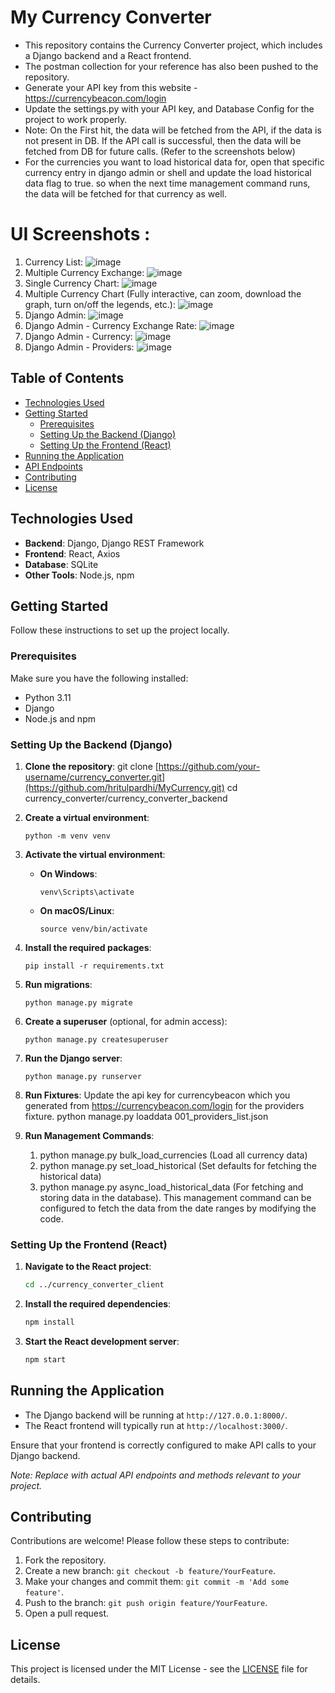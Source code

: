 # My Currency Converter

- This repository contains the Currency Converter project, which includes a Django backend and a React frontend. 
- The postman collection for your reference has also been pushed to the repository.
- Generate your API key from this website - https://currencybeacon.com/login
- Update the settings.py with your API key, and Database Config for the project to work properly.
- Note: On the First hit, the data will be fetched from the API, if the data is not present in DB. If the API call is successful, then the data will be fetched from DB for future calls. (Refer to the screenshots below)
- For the currencies you want to load historical data for, open that specific currency entry in django admin or shell and update the load historical data flag to true. so when the next time management command runs, the data will be fetched for that currency as well.

# UI Screenshots :
1. Currency List:
   ![image](https://github.com/user-attachments/assets/fe763024-3cba-4de6-95cc-8a5e4d9ea50c)
2. Multiple Currency Exchange:
   ![image](https://github.com/user-attachments/assets/9abc1436-9d29-4ff6-ad21-27d035c9ddf4)
3. Single Currency Chart:
   ![image](https://github.com/user-attachments/assets/ea0e7968-fb89-4da5-b2c4-8ccbb4aef92c)
4. Multiple Currency Chart (Fully interactive, can zoom, download the graph, turn on/off the legends, etc.):
   ![image](https://github.com/user-attachments/assets/4e9430d3-63d9-4251-ac64-43c37b95798c)
5. Django Admin:
   ![image](https://github.com/user-attachments/assets/724cf968-90db-4e3b-b197-1b73173bcdea)
6. Django Admin - Currency Exchange Rate:
   ![image](https://github.com/user-attachments/assets/f0641ee7-bcb3-4ec2-90ba-2d825eef65b6)
7. Django Admin - Currency:
   ![image](https://github.com/user-attachments/assets/5f9fd20b-8eb0-4847-8cea-cd5359d77b84)
8. Django Admin - Providers:
   ![image](https://github.com/user-attachments/assets/d05e67ef-f83d-4b7c-bb33-335494a5c778)
  
## Table of Contents

- [Technologies Used](#technologies-used)
- [Getting Started](#getting-started)
  - [Prerequisites](#prerequisites)
  - [Setting Up the Backend (Django)](#setting-up-the-backend-django)
  - [Setting Up the Frontend (React)](#setting-up-the-frontend-react)
- [Running the Application](#running-the-application)
- [API Endpoints](#api-endpoints)
- [Contributing](#contributing)
- [License](#license)

## Technologies Used

- **Backend**: Django, Django REST Framework
- **Frontend**: React, Axios
- **Database**: SQLite
- **Other Tools**: Node.js, npm

## Getting Started

Follow these instructions to set up the project locally.

### Prerequisites

Make sure you have the following installed:

- Python 3.11
- Django
- Node.js and npm

### Setting Up the Backend (Django)

1. **Clone the repository**:
   git clone [https://github.com/your-username/currency_converter.git](https://github.com/hritulpardhi/MyCurrency.git)
   cd currency_converter/currency_converter_backend
  

2. **Create a virtual environment**:
   ```
   python -m venv venv
   ```

3. **Activate the virtual environment**:

   - **On Windows**:
     ```
     venv\Scripts\activate
     ```

   - **On macOS/Linux**:
     ```
     source venv/bin/activate
     ```

4. **Install the required packages**:
   ```
   pip install -r requirements.txt
   ```

5. **Run migrations**:
   ```
   python manage.py migrate
   ```

6. **Create a superuser** (optional, for admin access):
   ```
   python manage.py createsuperuser
   ```

7. **Run the Django server**:
   ```
   python manage.py runserver
   ```
8. **Run Fixtures**:
   Update the api key for currencybeacon which you generated from https://currencybeacon.com/login for the providers fixture.
   python manage.py loaddata 001_providers_list.json

9. **Run Management Commands**:
     1. python manage.py bulk_load_currencies (Load all currency data)
     2. python manage.py set_load_historical (Set defaults for fetching the historical data)
     3. python manage.py async_load_historical_data (For fetching and storing data in the database). This management command can be configured to fetch the data from the date ranges by modifying the code. 

### Setting Up the Frontend (React)

1. **Navigate to the React project**:
   ```bash
   cd ../currency_converter_client
   ```

2. **Install the required dependencies**:
   ```bash
   npm install
   ```

3. **Start the React development server**:
   ```bash
   npm start
   ```

## Running the Application

- The Django backend will be running at `http://127.0.0.1:8000/`.
- The React frontend will typically run at `http://localhost:3000/`.

Ensure that your frontend is correctly configured to make API calls to your Django backend.


*Note: Replace with actual API endpoints and methods relevant to your project.*


## Contributing

Contributions are welcome! Please follow these steps to contribute:

1. Fork the repository.
2. Create a new branch: `git checkout -b feature/YourFeature`.
3. Make your changes and commit them: `git commit -m 'Add some feature'`.
4. Push to the branch: `git push origin feature/YourFeature`.
5. Open a pull request.

## License

This project is licensed under the MIT License - see the [LICENSE](LICENSE) file for details.
